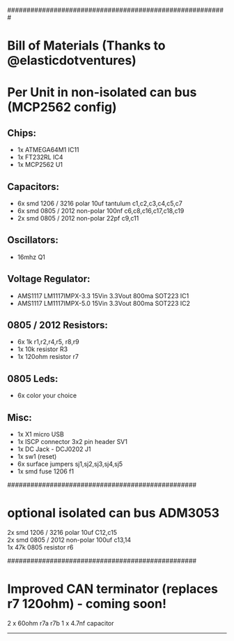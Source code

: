 
#########################################################
# Bill of Materials (Thanks to @elasticdotventures)
# Per Unit in non-isolated can bus (MCP2562 config)

## Chips:
* 1x ATMEGA64M1 IC11
* 1x FT232RL  IC4
* 1x MCP2562  U1

## Capacitors: 
* 6x smd 1206 / 3216 polar 10uf tantulum    c1,c2,c3,c4,c5,c7
* 6x smd 0805 / 2012 non-polar 100nf    c6,c8,c16,c17,c18,c19
* 2x smd 0805 / 2012 non-polar 22pf   c9,c11

## Oscillators:
* 16mhz Q1

## Voltage Regulator:
* AMS1117 LM1117IMPX-3.3 15Vin 3.3Vout 800ma SOT223	IC1    	
* AMS1117 LM1117IMPX-5.0 15Vin 3.3Vout 800ma SOT223  IC2	   

## 0805 / 2012 Resistors:
* 6x 1k r1,r2,r4,r5, r8,r9
* 1x 10k resistor    R3				
* 1x 120ohm resistor  r7

## 0805 Leds:
* 6x color your choice

## Misc: 
* 1x X1 micro USB
* 1x ISCP connector 3x2 pin header 	SV1
* 1x DC Jack - DCJ0202  J1
* 1x sw1 (reset)
* 6x surface jumpers  sj1,sj2,sj3,sj4,sj5
* 1x smd fuse 1206 f1

#################################################
# optional isolated can bus ADM3053
2x smd 1206 / 3216 polar 10uf  C12,c15						
2x smd 0805 / 2012 non-polar 100uf  c13,14   
1x 47k 0805 resistor r6

#################################################
# Improved CAN terminator (replaces r7 120ohm) - coming soon!
2 x 60ohm  r7a r7b
1 x 4.7nf capacitor



----

